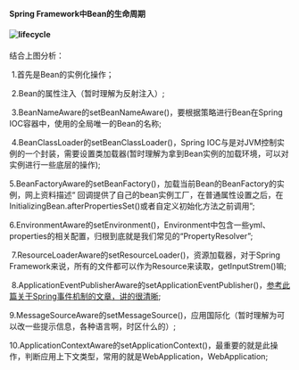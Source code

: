 #### Spring Framework中Bean的生命周期

#### ![lifecycle](https://github.com/SennerMing/LXRSelf_Office/blob/master/progress/images/bean_lifecycle.jpg)

结合上图分析：

​	1.首先是Bean的实例化操作；

​	2.Bean的属性注入（暂时理解为反射注入）;

​	3.BeanNameAware的setBeanNameAware()，要根据策略进行Bean在Spring IOC容器中，使用的全局唯一的Bean的名称;

​	4.BeanClassLoader的setBeanClassLoader()，Spring IOC与是对JVM控制实例的一个封装，需要设置类加载器(暂时理解为拿到Bean实例的加载环境，可以对			实例进行一些底层的操作);

​	5.BeanFactoryAware的setBeanFactory()，加载当前Bean的BeanFactory的实例，网上资料描述“ 回调提供了自己的bean实例工厂，在普通属性设置之后，在			InitializingBean.afterPropertiesSet()或者自定义初始化方法之前调用”;

​	6.EnvironmentAware的setEnvironment()，Environment中包含一些yml、properties的相关配置，归根到底就是我们常见的“PropertyResolver”;

​	7.ResourceLoaderAware的setResourceLoader()，资源加载器，对于Spring Framework来说，所有的文件都可以作为Resource来读取，getInputStrem()嘛;

​	8.ApplicationEventPublisherAware的setApplicationEventPublisher()，[参考此篇关于Spring事件机制的文章，讲的很清晰](https://blog.csdn.net/qq330983778/article/details/99762511);

​	9.MessageSourceAware的setMessageSource()，应用国际化（暂时理解为可以改一些提示信息，各种语言啊，时区什么的）;

​	10.ApplicationContextAware的setApplicationContext()，最重要的就是此操作，判断应用上下文类型，常用的就是WebApplication，WebApplication;

